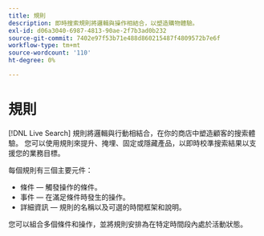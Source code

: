 ```yaml
---
title: 規則
description: 即時搜索規則將邏輯與操作相結合，以塑造購物體驗。
exl-id: d06a3040-6987-4813-90ae-2f7b3ad0b232
source-git-commit: 7402e97f53b71e488d860215487f4809572b7e6f
workflow-type: tm+mt
source-wordcount: '110'
ht-degree: 0%

---
```


# 規則

[!DNL Live Search] 規則將邏輯與行動相結合，在你的商店中塑造顧客的搜索體驗。 您可以使用規則來提升、掩埋、固定或隱藏產品，以即時校準搜索結果以支援您的業務目標。

每個規則有三個主要元件：

* 條件 — 觸發操作的條件。
* 事件 — 在滿足條件時發生的操作。
* 詳細資訊 — 規則的名稱以及可選的時間框架和說明。

您可以組合多個條件和操作，並將規則安排為在特定時間段內處於活動狀態。
